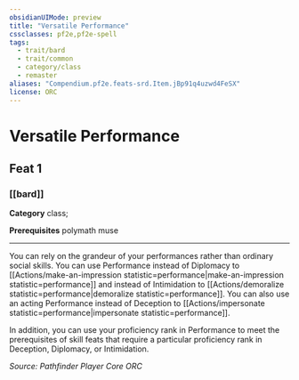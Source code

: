 ```yaml
---
obsidianUIMode: preview
title: "Versatile Performance"
cssclasses: pf2e,pf2e-spell
tags:
  - trait/bard
  - trait/common
  - category/class
  - remaster
aliases: "Compendium.pf2e.feats-srd.Item.jBp91q4uzwd4FeSX"
license: ORC
---
```

# Versatile Performance
## Feat 1
### [[bard]]

**Category** class; 



**Prerequisites** polymath muse
* * *
You can rely on the grandeur of your performances rather than ordinary social skills. You can use Performance instead of Diplomacy to [[Actions/make-an-impression statistic=performance|make-an-impression statistic=performance]] and instead of Intimidation to [[Actions/demoralize statistic=performance|demoralize statistic=performance]]. You can also use an acting Performance instead of Deception to [[Actions/impersonate statistic=performance|impersonate statistic=performance]].

In addition, you can use your proficiency rank in Performance to meet the prerequisites of skill feats that require a particular proficiency rank in Deception, Diplomacy, or Intimidation.

*Source: Pathfinder Player Core*
*ORC*